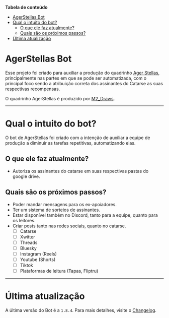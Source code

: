 **Tabela de conteúdo**
- [AgerStellas Bot](#agerstellas-bot)
- [Qual o intuito do bot?](#qual-o-intuito-do-bot)
  - [O que ele faz atualmente?](#o-que-ele-faz-atualmente)
  - [Quais são os próximos passos?](#quais-são-os-próximos-passos)
- [Última atualização](#última-atualização)

# AgerStellas Bot

Esse projeto foi criado para auxiliar a produção do quadrinho [Ager Stellas](https://www.catarse.me/agerstellas), principalmente nas partes em que se pode ser automatizada, com o principal foco sendo a atribuição correta dos assinantes do Catarse as suas respectivas recompensas.

O quadrinho AgerStellas é produzido por [M2_Draws](https://www.instagram.com/m2_draws/).

___
# Qual o intuito do bot?

O bot de AgerStellas foi criado com a intenção de auxiliar a equipe de produção a diminuir as tarefas repetitivas, automatizando elas.

## O que ele faz atualmente?

- Autoriza os assinantes do catarse em suas respectivas pastas do google drive.

## Quais são os próximos passos?

- Poder mandar mensagens para os ex-apoiadores.
- Ter um sistema de sorteios de assinantes.
- Estar disponível também no Discord, tanto para a equipe, quanto para os leitores.
- Criar posts tanto nas redes sociais, quanto no catarse.
  - [ ] Catarse
  - [ ] Xwitter
  - [ ] Threads
  - [ ] Bluesky
  - [ ] Instagram (Reels)
  - [ ] Youtube (Shorts)
  - [ ] Tiktok
  - [ ] Plataformas de leitura (Tapas, Fliptru)

___
# Última atualização

A última versão do Bot é a `1.8.4`.
Para mais detalhes, visite o [Changelog](CHANGELOG.MD).